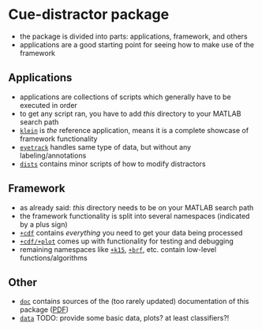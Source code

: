 Cue-distractor package
======================

- the package is divided into parts: applications, framework, and others
- applications are a good starting point for seeing how to make use of the framework

Applications
------------

- applications are collections of scripts which generally have to be executed in order
- to get any script ran, you have to add *this* directory to your MATLAB search path
- [`klein`](https://github.com/murtex/cdp/tree/master/klein) is *the* reference application, means it is a complete showcase of framework functionality
- [`eyetrack`](https://github.com/murtex/cdp/tree/master/eyetrack) handles same type of data, but without any labeling/annotations
- [`dists`](https://github.com/murtex/cdp/tree/master/dists) contains minor scripts of how to modify distractors

Framework
---------

- as already said: *this* directory needs to be on your MATLAB search path
- the framework functionality is split into several namespaces (indicated by a plus sign)
- [`+cdf`](https://github.com/murtex/cdp/tree/master/%2Bcdf) contains *everything* you need to get your data being processed
- [`+cdf/+plot`](https://github.com/murtex/cdp/tree/master/%2Bcdf/%2Bplot) comes up with functionality for testing and debugging
- remaining namespaces like [`+k15`](https://github.com/murtex/cdp/tree/master/%2Bk15), [`+brf`](https://github.com/murtex/cdp/tree/master/%2Bbrf), etc. contain low-level functions/algorithms

Other
-----

- [`doc`](https://github.com/murtex/cdp/tree/master/doc) contains sources of the (too rarely updated) documentation of this package ([PDF](https://github.com/murtex/cdp/raw/master/doc/cdp.pdf))
- [`data`](TODO) TODO: provide some basic data, plots? at least classifiers?!

